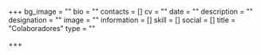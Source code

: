 +++
bg_image = ""
bio = ""
contacts = []
cv = ""
date = ""
description = ""
designation = ""
image = ""
information = []
skill = []
social = []
title = "Colaboradores"
type = ""

+++
